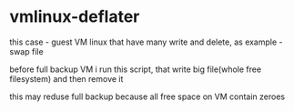 # vmlinux-deflater

this case - guest VM linux that have many write and delete, as example - swap file

before full backup VM i run this script, that write big file(whole free filesystem) and then remove it

this may reduse full backup because all free space on VM contain zeroes  
